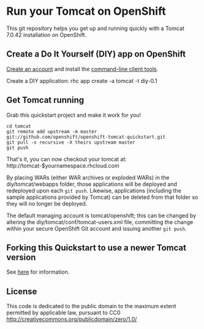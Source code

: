 Run your Tomcat on OpenShift
============================
This git repository helps you get up and running quickly with a Tomcat 7.0.42 installation on OpenShift.

Create a Do It Yourself (DIY) app on OpenShift
----------------------------------------------
<a href="http://openshift.redhat.com/">Create an account</a> and install the <a href="https://www.openshift.com/get-started">command-line client tools</a>.

Create a DIY application:
    rhc app create -a tomcat -t diy-0.1

Get Tomcat running
----------------------------
Grab this quickstart project and make it work for you!

    cd tomcat
    git remote add upstream -m master git://github.com/openshift/openshift-tomcat-quickstart.git
    git pull -s recursive -X theirs upstream master
    git push

That's it, you can now checkout your tomcat at:
    http://tomcat-$yournamespace.rhcloud.com

By placing WARs (either WAR archives or exploded WARs) in the diy/tomcat/webapps folder,
those applications will be deployed and redeployed upon each <code>git push</code>.  Likewise,
applications (including the sample applications provided by Tomcat) can be deleted from that
folder so they will no longer be deployed.

The default managing account is tomcat/openshift; this can be changed by altering the 
diy/tomcat/conf/tomcat-users.xml file, committing the change within your secure OpenShift
Git account and issuing another <code>git push</code>.

Forking this Quickstart to use a newer Tomcat version
-----------------------------------------------------
See [here](HowToUpdate.md) for information.

License
-------
This code is dedicated to the public domain to the maximum extent
permitted by applicable law, pursuant to CC0
http://creativecommons.org/publicdomain/zero/1.0/


